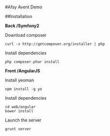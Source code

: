 #Afsy Avent Demo

##Installation

**Back /Symfony2**

Download composer

    curl -s http://getcomposer.org/installer | php

Install dependencies

    php composer.phar install

**Front /AngularJS**

Install yeoman

    npm install -g yo

Install dependencies

    cd web/angular
    bower install

Launch the server

    grunt server
